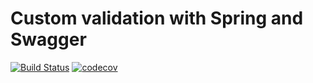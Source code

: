# Custom validation with Spring and Swagger

[![Build Status](https://travis-ci.org/thanus/custom-validation-spring-swagger.svg?branch=master)](https://travis-ci.org/thanus/custom-validation-spring-swagger)
[![codecov](https://codecov.io/gh/thanus/custom-validation-spring-swagger/branch/master/graph/badge.svg)](https://codecov.io/gh/thanus/custom-validation-spring-swagger)
